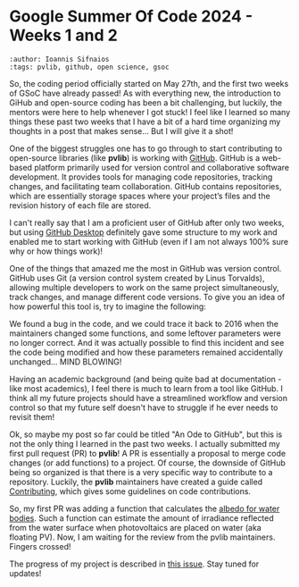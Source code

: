 # Google Summer Of Code 2024 - Weeks 1 and 2
```{post} 2024-06-08
:author: Ioannis Sifnaios
:tags: pvlib, github, open science, gsoc
```

So, the coding period officially started on May 27th, and the first two weeks of GSoC have already passed! As with everything new, the introduction to GiHub and open-source coding has been a bit challenging, but luckily, the mentors were here to help whenever I got stuck! I feel like I learned so many things these past two weeks that I have a bit of a hard time organizing my thoughts in a post that makes sense... But I will give it a shot!

One of the biggest struggles one has to go through to start contributing to open-source libraries (like **pvlib**) is working with [GitHub](https://github.com/). GitHub is a web-based platform primarily used for version control and collaborative software development. It provides tools for managing code repositories, tracking changes, and facilitating team collaboration. GitHub contains repositories, which are essentially storage spaces where your project’s files and the revision history of each file are stored.

I can't really say that I am a proficient user of GitHub after only two weeks, but using [GitHub Desktop](https://desktop.github.com/) definitely gave some structure to my work and enabled me to start working with GitHub (even if I am not always 100% sure why or how things work)!

One of the things that amazed me the most in GitHub was version control. GitHub uses Git (a version control system created by Linus Torvalds), allowing multiple developers to work on the same project simultaneously, track changes, and manage different code versions. To give you an idea of how powerful this tool is, try to imagine the following:

We found a bug in the code, and we could trace it back to 2016 when the maintainers changed some functions, and some leftover parameters were no longer correct. And it was actually possible to find this incident and see the code being modified and how these parameters remained accidentally unchanged... MIND BLOWING! 

Having an academic background (and being quite bad at documentation - like most academics), I feel there is much to learn from a tool like GitHub. I think all my future projects should have a streamlined workflow and version control so that my future self doesn't have to struggle if he ever needs to revisit them!

Ok, so maybe my post so far could be titled "An Ode to GitHub", but this is not the only thing I learned in the past two weeks. I actually submitted my first pull request (PR) to **pvlib**! A PR is essentially a proposal to merge code changes (or add functions) to a project. Of course, the downside of GitHub being so organized is that there is a very specific way to contribute to a repository. Luckily, the **pvlib** maintainers have created a guide called [Contributing](https://pvlib-python--2072.org.readthedocs.build/en/2072/contributing.html), which gives some guidelines on code contributions. 

So, my first PR was adding a function that calculates the [albedo for water bodies](https://github.com/pvlib/pvlib-python/pull/2079). Such a function can estimate the amount of irradiance reflected from the water surface when photovoltaics are placed on water (aka floating PV). Now, I am waiting for the review from the pvlib maintainers. Fingers crossed!

The progress of my project is described in [this issue](https://github.com/pvlib/pvlib-python/issues/2068). Stay tuned for updates!
